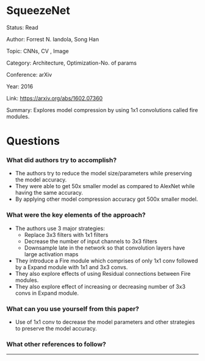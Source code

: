 # SqueezeNet
Status: Read

Author: Forrest N. Iandola, Song Han

Topic: CNNs, CV , Image 

Category: Architecture, Optimization-No. of params

Conference: arXiv

Year: 2016

Link: https://arxiv.org/abs/1602.07360

Summary: Explores model compression by using 1x1 convolutions called fire modules.

# Questions

### What did authors try to accomplish?

- The authors try to reduce the model size/parameters while preserving the model accuracy.
- They were able to get 50x smaller model as compared to AlexNet while having the same accuracy.
- By applying other model compression accuracy got 500x smaller model.

### What were the key elements of the approach?

- The authors use 3 major strategies:
    - Replace 3x3 filters with 1x1 filters
    - Decrease the number of input channels to 3x3 filters
    - Downsample late in the network so that convolution layers have large activation maps
- They introduce a Fire module which comprises of only 1x1 conv followed by a Expand module with 1x1 and 3x3 convs.
- They also explore effects of using Residual connections between Fire modules.
- They also explore effect of increasing or decreasing number of 3x3 convs in Expand module.

### What can you use yourself from this paper?

- Use of 1x1 conv to decrease the model parameters and other strategies to preserve the model accuracy.

### What other references to follow?

---